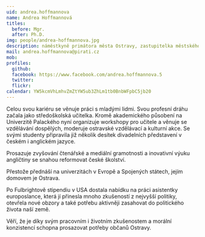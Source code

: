 ```yaml
---
uid: andrea.hoffmannova
name: Andrea Hoffmannová
titles:
  before: Mgr. 
  after: Ph.D.
img: people/andrea-hoffmannova.jpg
description: náměstkyně primátora města Ostravy, zastupitelka městského obvodu Poruba
mail: andrea.hoffmannova@pirati.cz
mob:			  
profiles:
  github:       
  facebook: https://www.facebook.com/andrea.hoffmannova.5
  twitter: 		  
  flickr:	 
calendar: YW5kcmVhLmhvZmZtYW5ub3ZhLm1tb0BnbWFpbC5jb20
---
```


Celou svou kariéru se věnuje práci s mladými lidmi. Svou profesní dráhu začala jako středoškolská učitelka. Kromě akademického působení na Univerzitě Palackého nyní organizuje workshopy pro učitele a věnuje se vzdělávání dospělých, moderuje ostravské vzdělávací a kulturní akce. Se svými studenty připravila již několik desítek divadelních představení v českém i anglickém jazyce.

Prosazuje zvyšování čtenářské a mediální gramotnosti a inovativní výuku angličtiny se snahou reformovat české školství. 

Přestože přednáší na univerzitách v Evropě a Spojených státech, jejím domovem je Ostrava.

Po Fulbrightově stipendiu v USA dostala nabídku na práci asistentky europoslance, která jí přinesla mnoho zkušeností z nejvyšší politiky, otevřela nové obzory a také potřebu aktivněji zasahovat do politického života naší země.

Věří, že je díky svým pracovním i životním zkušenostem a morální konzistencí schopna prosazovat potřeby občanů Ostravy.
